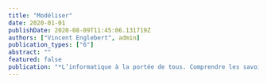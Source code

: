 ```yaml
---
title: "Modéliser"
date: 2020-01-01
publishDate: 2020-08-09T11:45:06.131719Z
authors: ["Vincent Englebert", admin]
publication_types: ["6"]
abstract: ""
featured: false
publication: "*L’informatique à la portée de tous. Comprendre les savoirs pour mieux les transmettre* (to appear)"
---
```

